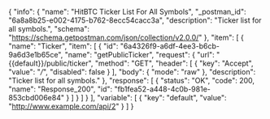 {
  "info": {
    "name": "HitBTC Ticker List For All Symbols",
    "_postman_id": "6a8a8b25-e002-4175-b762-8ecc54cacc3a",
    "description": "Ticker list for all symbols.",
    "schema": "https://schema.getpostman.com/json/collection/v2.0.0/"
  },
  "item": [
    {
      "name": "Ticker",
      "item": [
        {
          "id": "6a4326f9-a6df-4ee3-b6cb-9a6d3e1b65ce",
          "name": "getPublicTicker",
          "request": {
            "url": "{{default}}/public/ticker",
            "method": "GET",
            "header": [
              {
                "key": "Accept",
                "value": "*/*",
                "disabled": false
              }
            ],
            "body": {
              "mode": "raw"
            },
            "description": "Ticker list for all symbols."
          },
          "response": [
            {
              "status": "OK",
              "code": 200,
              "name": "Response_200",
              "id": "fb1fea52-a448-4c0b-981e-853cbd006e84"
            }
          ]
        }
      ]
    }
  ],
  "variable": [
    {
      "key": "default",
      "value": "http://www.example.com/api/2"
    }
  ]
}
